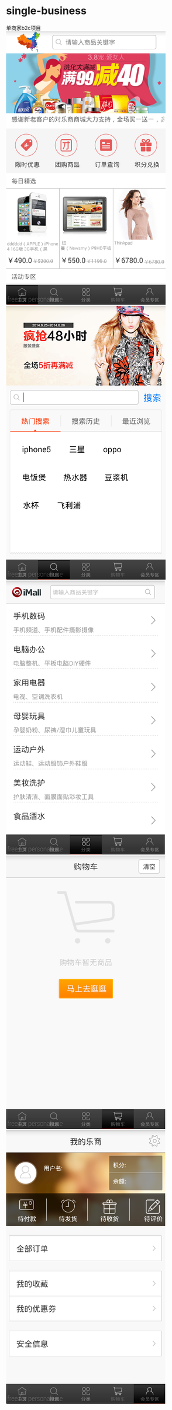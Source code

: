 # single-business
单商家b2c项目
![](https://github.com/zhuojunyj/single-business/blob/master/screenshots/QQ20150903-2.png)
![](https://github.com/zhuojunyj/single-business/blob/master/screenshots/QQ20150903-3.png)
![](https://github.com/zhuojunyj/single-business/blob/master/screenshots/QQ20150903-4.png)
![](https://github.com/zhuojunyj/single-business/blob/master/screenshots/QQ20150903-5.png)
![](https://github.com/zhuojunyj/single-business/blob/master/screenshots/QQ20150903-6.png)
